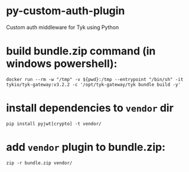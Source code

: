 # py-custom-auth-plugin
Custom auth middleware for Tyk using Python

# build bundle.zip command (in windows powershell):
`docker run --rm -w "/tmp" -v ${pwd}:/tmp --entrypoint "/bin/sh" -it tykio/tyk-gateway:v3.2.2 -c '/opt/tyk-gateway/tyk bundle build -y'`

# install dependencies to `vendor` dir
`pip install pyjwt[crypto] -t vendor/`

# add `vendor` plugin to bundle.zip:
`zip -r bundle.zip vendor/`
